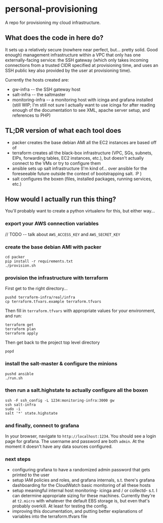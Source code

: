# personal-provisioning

A repo for provisioning my cloud infrastructure.

## What does the code in here do?

It sets up a relatively secure (nowhere near perfect, but... pretty solid. Good enough) management infrastructure within a VPC that only has one externally-facing service: the SSH gateway (which only takes incoming connections from a trusted CIDR specified at provisioning time, and uses an SSH public key also provided by the user at provisioning time).

Currently the hosts created are:

- gw-infra -- the SSH gateway host
- salt-infra -- the saltmaster
- monitoring-infra -- a monitoring host with icinga and grafana installed (still WIP; I'm still not sure I actually want to use icinga for after reading enough of the documentation to see XML, apache server setup, and references to PHP)

## TL;DR version of what each tool does

- packer creates the base debian AMI all the EC2 instances are based off of
- terraform creates all the black-box infrastructure (VPC, SGs, subnets, EIPs, forwarding tables, EC2 instances, etc.), but doesn't actually connect to the VMs or try to configure them
- ansible sets up salt infrastructure (I'm kind of... over ansible for the foreseeable future outside the context of bootstrapping salt. :P )
- salt configures the boxen (files, installed packages, running services, etc.)

## How would I actually run this thing?

You'll probably want to create a python virtualenv for this, but either way...

### export your AWS connection variables

// TODO -- talk about `AWS_ACCESS_KEY` and `AWS_SECRET_KEY`

### create the base debian AMI with packer

```
cd packer
pip install -r requirements.txt
./provision.sh
```

### provision the infrastructure with terraform

First get to the right directory...
```
pushd terraform-infra/real/infra
cp terraform.tfvars.example terraform.tfvars
```
Then fill in `terraform.tfvars` with appropriate values for your environment, and run:
```
terraform get
terraform plan
terraform apply
```

Then get back to the project top level directory
```
popd
```

### install the salt-master & configure the minions

```
pushd ansible
./run.sh
```

### then run a salt.highstate to actually configure all the boxen

```
ssh -F ssh_config -L 1234:monitoring-infra:3000 gw
ssh salt-infra
sudo -i
salt '*' state.highstate
```

### and finally, connect to grafana

In your browser, navigate to `http://localhost:1234`.
You should see a login page for grafana. The username and password are both `admin`.
At the moment it doesn't have any data sources configured.

### next steps

- configuring grafana to have a randomized admin password that gets printed to the user
- setup IAM policies and roles, and grafana internals, s.t. there's grafana dashboarding for the CloudWatch basic monitoring of all these hosts
- setup meaningful internal host monitoring- icinga and / or collectd- s.t. I can determine appropriate sizing for these machines. Currently they're at `t2.micro` with whatever the default EBS storage is, but even that's probably overkill. At least for testing the config.
- improving this documentation, and putting better explanations of variables into the terraform.tfvars file


